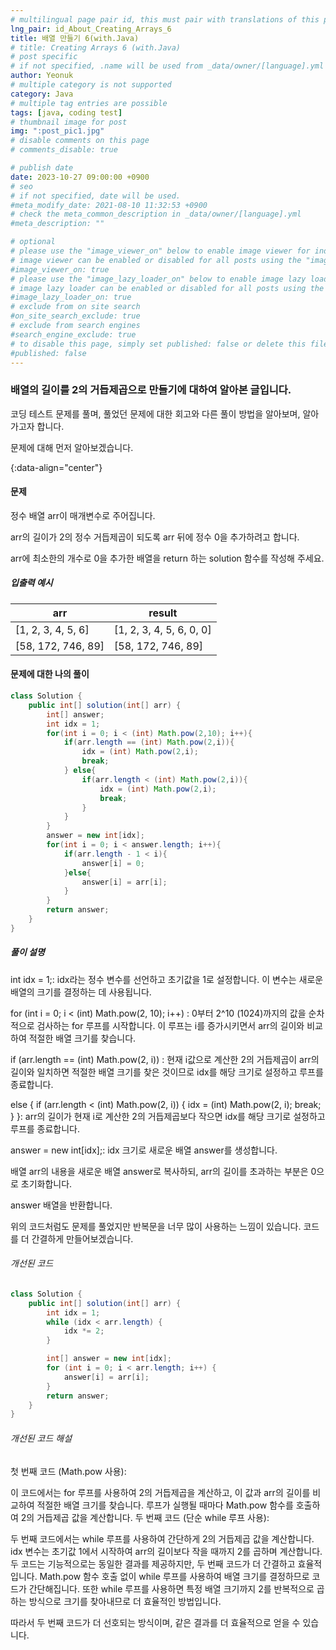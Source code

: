 ```yaml
---
# multilingual page pair id, this must pair with translations of this page. (This name must be unique)
lng_pair: id_About_Creating_Arrays_6
title: 배열 만들기 6(with.Java)
# title: Creating Arrays 6 (with.Java)
# post specific
# if not specified, .name will be used from _data/owner/[language].yml
author: Yeonuk
# multiple category is not supported
category: Java
# multiple tag entries are possible
tags: [java, coding test]
# thumbnail image for post
img: ":post_pic1.jpg"
# disable comments on this page
# comments_disable: true

# publish date
date: 2023-10-27 09:00:00 +0900
# seo
# if not specified, date will be used.
#meta_modify_date: 2021-08-10 11:32:53 +0900
# check the meta_common_description in _data/owner/[language].yml
#meta_description: ""

# optional
# please use the "image_viewer_on" below to enable image viewer for individual pages or posts (_posts/ or [language]/_posts folders).
# image viewer can be enabled or disabled for all posts using the "image_viewer_posts: true" setting in _data/conf/main.yml.
#image_viewer_on: true
# please use the "image_lazy_loader_on" below to enable image lazy loader for individual pages or posts (_posts/ or [language]/_posts folders).
# image lazy loader can be enabled or disabled for all posts using the "image_lazy_loader_posts: true" setting in _data/conf/main.yml.
#image_lazy_loader_on: true
# exclude from on site search
#on_site_search_exclude: true
# exclude from search engines
#search_engine_exclude: true
# to disable this page, simply set published: false or delete this file
#published: false
---
```


<!-- outline-start -->

### 배열의 길이를 2의 거듭제곱으로 만들기에 대하여 알아본 글입니다.

코딩 테스트 문제를 풀며, 풀었던 문제에 대한 회고와 다른 풀이 방법을 알아보며, 알아가고자 합니다.

문제에 대해 먼저 알아보겠습니다.

{:data-align="center"}

<!-- outline-end -->

#### 문제

정수 배열 arr이 매개변수로 주어집니다.

arr의 길이가 2의 정수 거듭제곱이 되도록 arr 뒤에 정수 0을 추가하려고 합니다.

arr에 최소한의 개수로 0을 추가한 배열을 return 하는 solution 함수를 작성해 주세요.

##### 입출력 예시

| arr                | result                   |
| ------------------ | ------------------------ |
| [1, 2, 3, 4, 5, 6] | [1, 2, 3, 4, 5, 6, 0, 0] |
| [58, 172, 746, 89] | [58, 172, 746, 89]       |

#### 문제에 대한 나의 풀이

```java
class Solution {
    public int[] solution(int[] arr) {
        int[] answer;
        int idx = 1;
        for(int i = 0; i < (int) Math.pow(2,10); i++){
            if(arr.length == (int) Math.pow(2,i)){
                idx = (int) Math.pow(2,i);
                break;
            } else{
                if(arr.length < (int) Math.pow(2,i)){
                    idx = (int) Math.pow(2,i);
                    break;
                }
            }
        }
        answer = new int[idx];
        for(int i = 0; i < answer.length; i++){
            if(arr.length - 1 < i){
                answer[i] = 0;
            }else{
                answer[i] = arr[i];
            }
        }
        return answer;
    }
}
```

##### 풀이 설명

int idx = 1;: idx라는 정수 변수를 선언하고 초기값을 1로 설정합니다. 이 변수는 새로운 배열의 크기를 결정하는 데 사용됩니다.

for (int i = 0; i < (int) Math.pow(2, 10); i++) : 0부터 2^10 (1024)까지의 값을 순차적으로 검사하는 for 루프를 시작합니다. 이 루프는 i를 증가시키면서 arr의 길이와 비교하여 적절한 배열 크기를 찾습니다.

if (arr.length == (int) Math.pow(2, i)) : 현재 i값으로 계산한 2의 거듭제곱이 arr의 길이와 일치하면 적절한 배열 크기를 찾은 것이므로 idx를 해당 크기로 설정하고 루프를 종료합니다.

else { if (arr.length < (int) Math.pow(2, i)) { idx = (int) Math.pow(2, i); break; } }: arr의 길이가 현재 i로 계산한 2의 거듭제곱보다 작으면 idx를 해당 크기로 설정하고 루프를 종료합니다.

answer = new int[idx];: idx 크기로 새로운 배열 answer를 생성합니다.

배열 arr의 내용을 새로운 배열 answer로 복사하되, arr의 길이를 초과하는 부분은 0으로 초기화합니다.

answer 배열을 반환합니다.

위의 코드처럼도 문제를 풀었지만 반복문을 너무 많이 사용하는 느낌이 있습니다. 코드를 더 간결하게 만들어보겠습니다.

###### 개선된 코드

```java
class Solution {
    public int[] solution(int[] arr) {
        int idx = 1;
        while (idx < arr.length) {
            idx *= 2;
        }

        int[] answer = new int[idx];
        for (int i = 0; i < arr.length; i++) {
            answer[i] = arr[i];
        }
        return answer;
    }
}
```

###### 개선된 코드 해설

첫 번째 코드 (Math.pow 사용):

이 코드에서는 for 루프를 사용하여 2의 거듭제곱을 계산하고, 이 값과 arr의 길이를 비교하여 적절한 배열 크기를 찾습니다. 루프가 실행될 때마다 Math.pow 함수를 호출하여 2의 거듭제곱 값을 계산합니다.
두 번째 코드 (단순 while 루프 사용):

두 번째 코드에서는 while 루프를 사용하여 간단하게 2의 거듭제곱 값을 계산합니다. idx 변수는 초기값 1에서 시작하여 arr의 길이보다 작을 때까지 2를 곱하며 계산합니다.
두 코드는 기능적으로는 동일한 결과를 제공하지만, 두 번째 코드가 더 간결하고 효율적입니다. Math.pow 함수 호출 없이 while 루프를 사용하여 배열 크기를 결정하므로 코드가 간단해집니다. 또한 while 루프를 사용하면 특정 배열 크기까지 2를 반복적으로 곱하는 방식으로 크기를 찾아내므로 더 효율적인 방법입니다.

따라서 두 번째 코드가 더 선호되는 방식이며, 같은 결과를 더 효율적으로 얻을 수 있습니다.
